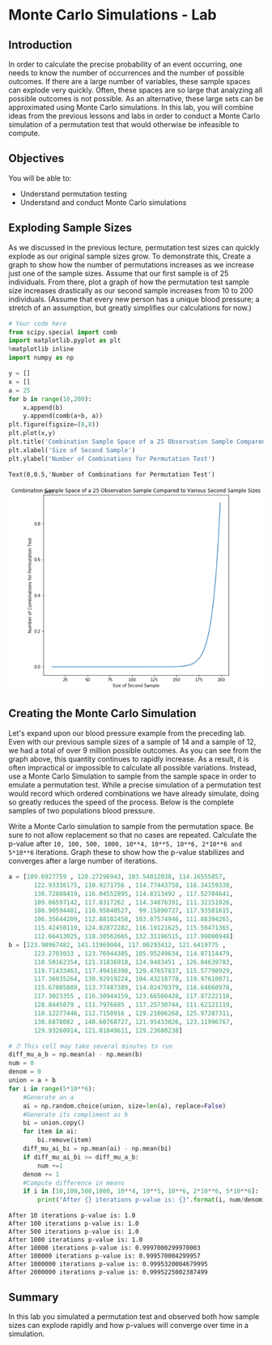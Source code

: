 
# Monte Carlo Simulations - Lab

## Introduction

In order to calculate the precise probability of an event occurring, one needs to know the number of occurrences and the number of possible outcomes. If there are a large number of variables, these sample spaces can explode very quickly. Often, these spaces are so large that analyzing all possible outcomes is not  possible. As an alternative, these large sets can be approximated using Monte Carlo simulations. In this lab, you will combine ideas from the previous lessons and labs in order to conduct a Monte Carlo simulation of a permutation test that would otherwise be infeasible to compute.


## Objectives 

You will be able to:
* Understand permutation testing
* Understand and conduct Monte Carlo simulations

## Exploding Sample Sizes

As we discussed in the previous lecture, permutation test sizes can quickly explode as our original sample sizes grow. To demonstrate this, Create a graph to show how the number of permutations increases as we increase just one of the sample sizes. Assume that our first sample is of 25 individuals. From there, plot a graph of how the permutation test sample size increases drastically as our second sample increases from 10 to 200 individuals. (Assume that every new person has a unique blood pressure; a stretch of an assumption, but greatly simplifies our calculations for now.)


```python
# Your code here
from scipy.special import comb
import matplotlib.pyplot as plt
%matplotlib inline
import numpy as np
```


```python
y = []
x = []
a = 25
for b in range(10,200):
    x.append(b)
    y.append(comb(a+b, a))
plt.figure(figsize=(8,8))
plt.plot(x,y)
plt.title('Combination Sample Space of a 25 Observation Sample Compared to Various Second Sample Sizes')
plt.xlabel('Size of Second Sample')
plt.ylabel('Number of Combinations for Permutation Test')
```




    Text(0,0.5,'Number of Combinations for Permutation Test')




![png](index_files/index_3_1.png)


## Creating the Monte Carlo Simulation

Let's expand upon our blood pressure example from the preceding lab. Even with our previous sample sizes of a sample of 14 and a sample of 12, we had a total of over 9 million possible outcomes. As you can see from the graph above, this quantity continues to rapidly increase. As a result, it is often impractical or impossible to calculate all possible variations. Instead, use a Monte Carlo Simulation to sample from the sample space in order to emulate a permutation test. While a precise simulation of a permutation test would record which ordered combinations we have already simulate, doing so greatly reduces the speed of the process. Below is the complete samples of two populations blood pressure.  
  
Write a Monte Carlo simulation to sample from the permutation space. Be sure to not allow replacement so that no cases are repeated. Calculate the p-value after `10, 100, 500, 1000, 10**4, 10**5, 10**6, 2*10**6 and 5*10**6` iterations. Graph these to show how the p-value stabilizes and converges after a large number of iterations.
 


```python
a = [109.6927759 , 120.27296943, 103.54012038, 114.16555857,
       122.93336175, 110.9271756 , 114.77443758, 116.34159338,
       130.72888419, 116.04552895, 114.8313492 , 117.52704641,
       109.06597142, 117.0317262 , 114.34876391, 111.32151926,
       108.90594481, 110.95040527,  99.15890727, 117.93581615,
       106.35644209, 112.88102458, 103.87574946, 111.88394265,
       115.42450119, 124.02872282, 116.19121625, 115.59471365,
       112.66413025, 118.30562665, 132.31196515, 117.99000948]
b = [123.98967482, 141.11969004, 117.00293412, 121.6419775 ,
       123.2703033 , 123.76944385, 105.95249634, 114.87114479,
       110.50162354, 121.31836918, 124.9483451 , 126.04639783,
       119.71433463, 117.49416398, 129.47657837, 115.57798929,
       117.36035264, 130.92919224, 104.43218778, 119.97610071,
       115.67085089, 113.77487389, 114.02470379, 116.64660978,
       117.3023355 , 116.30944159, 123.66560428, 117.87222118,
       128.8445079 , 111.7976685 , 117.25730744, 111.62121119,
       110.12277446, 112.7150916 , 129.21006268, 125.97287311,
       130.6878082 , 140.60768727, 121.95433026, 123.11996767,
       129.93260914, 121.01049611, 129.23680238]
```


```python
# ⏰ This cell may take several minutes to run
diff_mu_a_b = np.mean(a) - np.mean(b)
num = 0
denom = 0
union = a + b
for i in range(5*10**6):
    #Generate an a
    ai = np.random.choice(union, size=len(a), replace=False)
    #Generate its compliment as b
    bi = union.copy()
    for item in ai:
        bi.remove(item)
    diff_mu_ai_bi = np.mean(ai) - np.mean(bi)
    if diff_mu_ai_bi >= diff_mu_a_b:
        num +=1
    denom += 1
    #Compute difference in means
    if i in [10,100,500,1000, 10**4, 10**5, 10**6, 2*10**6, 5*10**6]:
        print("After {} iterations p-value is: {}".format(i, num/denom))
```

    After 10 iterations p-value is: 1.0
    After 100 iterations p-value is: 1.0
    After 500 iterations p-value is: 1.0
    After 1000 iterations p-value is: 1.0
    After 10000 iterations p-value is: 0.9997000299970003
    After 100000 iterations p-value is: 0.999570004299957
    After 1000000 iterations p-value is: 0.9995320004679995
    After 2000000 iterations p-value is: 0.9995225002387499


## Summary

In this lab you simulated a permutation test and observed both how sample sizes can explode rapidly and how p-values will converge over time in a simulation.
